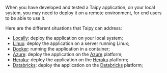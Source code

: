 When you have developed and tested a Taipy application, on your local system, you
may need to deploy it on a remote environment, for end users to be able to use it.

Here are the different situations that Taipy can address:

- [Locally](local/index.md): deploy the application on your local system;
- [Linux](linux/index.md): deploy the application on a server running Linux;
- [Docker](docker/index.md): running the application in a container;
- [Azure](azure/index.md): deploy the application on the
  [Azure](https://azure.microsoft.com/en-us/) platform;
- [Heroku](heroku/index.md): deploy the application on the
  [Heroku](https://www.heroku.com/home) platform;
- [Databricks](databricks/index.md): deploy the application on the
  [Databricks](https://www.databricks.com/) platform;
